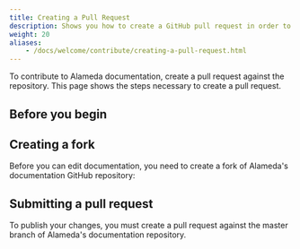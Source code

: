 ```yaml
---
title: Creating a Pull Request
description: Shows you how to create a GitHub pull request in order to submit your docs for approval.
weight: 20
aliases:
    - /docs/welcome/contribute/creating-a-pull-request.html
---
```


To contribute to Alameda documentation, create a pull request against the
repository. This page shows the steps necessary to create a pull request.

## Before you begin


## Creating a fork

Before you can edit documentation, you need to create a fork of Alameda's documentation GitHub repository:


## Submitting a pull request

To publish your changes, you must create a pull request against the master branch of Alameda's
documentation repository.
